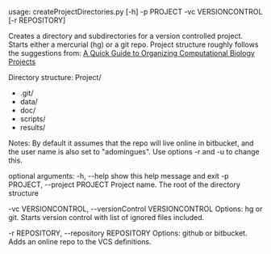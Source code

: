 usage: createProjectDirectories.py [-h] -p PROJECT -vc VERSIONCONTROL
                               [-r REPOSITORY]

Creates a directory and subdirectories for a version controlled project.
Starts either a mercurial (hg) or a git repo.
Project structure roughly follows the suggestions from:
[A Quick Guide to Organizing Computational Biology Projects](http://dx.doi.org/10.1371/journal.pcbi.1000424)


Directory structure:
Project/
- .git/
- data/
- doc/
- scripts/
- results/

Notes:
By default it assumes that the repo will live online in bitbucket, and the user name is also set to "adomingues".  Use options -r and -u to change this.


optional arguments:
-h, --help            show this help message and exit
-p PROJECT, --project PROJECT
                    Project name. The root of the directory structure

-vc VERSIONCONTROL, --versionControl VERSIONCONTROL
                    Options: hg or git. Starts version control with list
                    of ignored files included.
                    
-r REPOSITORY, --repository REPOSITORY
                    Options: github or bitbucket. Adds an online repo to
                    the VCS definitions.
